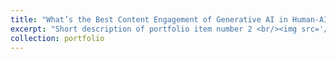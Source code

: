 ```yaml
---
title: "What’s the Best Content Engagement of Generative AI in Human-AI Text Co-Creation?"
excerpt: "Short description of portfolio item number 2 <br/><img src='/images/500x300.png'>"
collection: portfolio
---
```


